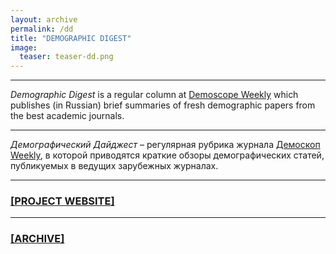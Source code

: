 ```yaml
---
layout: archive
permalink: /dd
title: "DEMOGRAPHIC DIGEST"
image:
  teaser: teaser-dd.png
---
```


***

*Demographic Digest*  is a regular column at [Demoscope Weekly][1] which publishes (in Russian) brief summaries of fresh demographic papers from the best academic journals.

***

*Демографический Дайджест* – регулярная рубрика журнала [Демоскоп Weekly][1], в которой приводятся краткие обзоры демографических статей, публикуемых в ведущих зарубежных журналах.

***

### [[PROJECT WEBSITE]][2]

***

### [[ARCHIVE]][1]

[1]: http://demoscope.ru/weekly/arc/arcdigest.php
[2]: https://ikashnitsky.github.io/dem-digest
